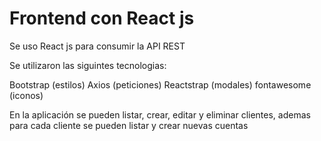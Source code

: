 # Frontend con React js

Se uso React js para consumir la API REST

Se utilizaron las siguintes tecnologias:

Bootstrap (estilos)
Axios (peticiones)
Reactstrap (modales)
fontawesome (iconos)

En la aplicación se pueden listar, crear, editar y eliminar clientes, ademas para cada cliente se pueden listar y crear nuevas cuentas 
